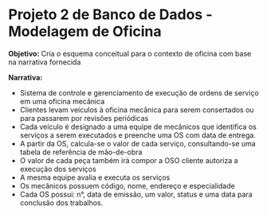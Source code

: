 # Projeto 2 de Banco de Dados - Modelagem de Oficina

**Objetivo:**
Cria o esquema conceitual para o contexto de oficina com base na narrativa fornecida

**Narrativa:**

+ Sistema de controle e gerenciamento de execução de ordens de serviço em uma oficina mecânica
+ Clientes levam veículos à oficina mecânica para serem consertados ou para passarem por revisões  periódicas
+ Cada veículo é designado a uma equipe de mecânicos que identifica os serviços a serem executados e preenche uma OS com data de entrega.
+ A partir da OS, calcula-se o valor de cada serviço, consultando-se uma tabela de referência de mão-de-obra
+ O valor de cada peça também irá compor a OSO cliente autoriza a execução dos serviços
+ A mesma equipe avalia e executa os serviços
+ Os mecânicos possuem código, nome, endereço e especialidade
+ Cada OS possui: n°, data de emissão, um valor, status e uma data para conclusão dos trabalhos.
